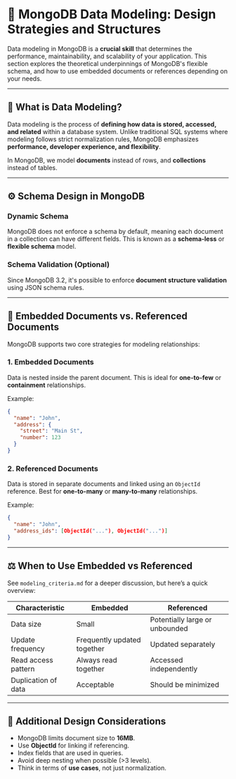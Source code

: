 # 🧱 MongoDB Data Modeling: Design Strategies and Structures

Data modeling in MongoDB is a **crucial skill** that determines the performance, maintainability, and scalability of your application. This section explores the theoretical underpinnings of MongoDB's flexible schema, and how to use embedded documents or references depending on your needs.

---

## 🧠 What is Data Modeling?

Data modeling is the process of **defining how data is stored, accessed, and related** within a database system. Unlike traditional SQL systems where modeling follows strict normalization rules, MongoDB emphasizes **performance, developer experience, and flexibility**.

In MongoDB, we model **documents** instead of rows, and **collections** instead of tables.

---

## ⚙️ Schema Design in MongoDB

### Dynamic Schema

MongoDB does not enforce a schema by default, meaning each document in a collection can have different fields. This is known as a **schema-less** or **flexible schema** model.

### Schema Validation (Optional)

Since MongoDB 3.2, it's possible to enforce **document structure validation** using JSON schema rules.

---

## 🌳 Embedded Documents vs. Referenced Documents

MongoDB supports two core strategies for modeling relationships:

### 1. Embedded Documents

Data is nested inside the parent document. This is ideal for **one-to-few** or **containment** relationships.

Example:

```json
{
  "name": "John",
  "address": {
    "street": "Main St",
    "number": 123
  }
}
```

### 2. Referenced Documents

Data is stored in separate documents and linked using an `ObjectId` reference. Best for **one-to-many** or **many-to-many** relationships.

Example:

```json
{
  "name": "John",
  "address_ids": [ObjectId("..."), ObjectId("...")]
}
```

---

## ⚖️ When to Use Embedded vs Referenced

See `modeling_criteria.md` for a deeper discussion, but here’s a quick overview:

| Characteristic      | Embedded                    | Referenced                     |
| ------------------- | --------------------------- | ------------------------------ |
| Data size           | Small                       | Potentially large or unbounded |
| Update frequency    | Frequently updated together | Updated separately             |
| Read access pattern | Always read together        | Accessed independently         |
| Duplication of data | Acceptable                  | Should be minimized            |

---

## 🧱 Additional Design Considerations

- MongoDB limits document size to **16MB**.
- Use **ObjectId** for linking if referencing.
- Index fields that are used in queries.
- Avoid deep nesting when possible (>3 levels).
- Think in terms of **use cases**, not just normalization.
